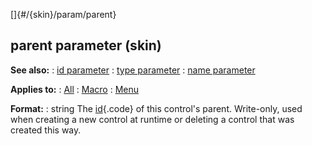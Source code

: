 []{#/{skin}/param/parent}
  ## parent parameter (skin)
  **See also:**
  :   [id parameter](ref/%7Bskin%7D/param/id)
  :   [type parameter](ref/%7Bskin%7D/param/type)
  :   [name parameter](ref/%7Bskin%7D/param/name)
  <!-- -->
  **Applies to:**
  :   [All](ref/%7Bskin%7D/control)
  :   [Macro](ref/%7Bskin%7D/control/macro)
  :   [Menu](ref/%7Bskin%7D/control/menu)
  <!-- -->
  **Format:**
  :   string
  The [id](ref/%7Bskin%7D/param/id){.code} of this control\'s parent.
  Write-only, used when creating a new control at runtime or deleting a
  control that was created this way.